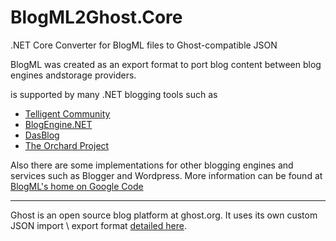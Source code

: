 # BlogML2Ghost.Core
.NET Core Converter for BlogML files to Ghost-compatible JSON

BlogML was created as an export format to port blog content between blog engines andstorage providers.

 is supported by many .NET blogging tools such as 

- [Telligent Community](http://telligent.com)
- [BlogEngine.NET](https://francis.bio/blogengine/)
- [DasBlog](https://github.com/shanselman/dasblog)
- [The Orchard Project](http://orchardproject.net/) 

Also there are some implementations for other blogging engines and services such as Blogger and Wordpress. More information can be found at [BlogML's home on Google Code](https://code.google.com/archive/p/blogml/)


----

Ghost is an open source blog platform at ghost.org. It uses its own custom JSON import \ export format [detailed here](https://docs.ghost.org/docs/the-importer#section-rolling-your-own).